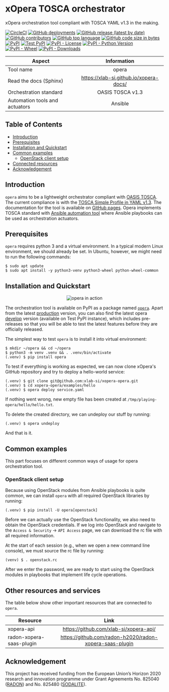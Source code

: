 # xOpera TOSCA orchestrator
xOpera orchestration tool compliant with TOSCA YAML v1.3 in the making.

[![CircleCI](https://img.shields.io/circleci/build/github/xlab-si/xopera-opera?label=circleci)](https://app.circleci.com/pipelines/github/xlab-si/xopera-opera)
[![GitHub deployments](https://img.shields.io/github/deployments/xlab-si/xopera-opera/github-pages?label=documentation)](https://xlab-si.github.io/xopera-opera/)
[![GitHub release (latest by date)](https://img.shields.io/github/v/release/xlab-si/xopera-opera)](https://github.com/xlab-si/xopera-opera/releases)
[![GitHub contributors](https://img.shields.io/github/contributors/xlab-si/xopera-opera)](https://github.com/xlab-si/xopera-opera/graphs/contributors)
[![GitHub top language](https://img.shields.io/github/languages/top/xlab-si/xopera-opera)](https://github.com/xlab-si/xopera-opera)
[![GitHub code size in bytes](https://img.shields.io/github/languages/code-size/xlab-si/xopera-opera)](https://github.com/xlab-si/xopera-opera)
[![PyPI](https://img.shields.io/pypi/v/opera)](https://pypi.org/project/opera/)
[![Test PyPI](https://img.shields.io/badge/test%20pypi-dev%20version-blueviolet)](https://test.pypi.org/project/opera/)
[![PyPI - License](https://img.shields.io/pypi/l/opera)](https://github.com/xlab-si/xopera-opera/blob/master/LICENSE)
[![PyPI - Python Version](https://img.shields.io/pypi/pyversions/opera)](https://pypi.org/project/opera/)
[![PyPI - Wheel](https://img.shields.io/pypi/wheel/opera)](https://pypi.org/project/opera/)
[![PyPI - Downloads](https://img.shields.io/pypi/dm/opera)](https://pypi.org/project/opera/)

| Aspect                         | Information                            |
| ------------------------------ |:--------------------------------------:|
| Tool name                      | opera                                  |
| Read the docs (Sphinx)         | https://xlab-si.github.io/xopera-docs/ |
| Orchestration standard         | OASIS TOSCA v1.3                       |
| Automation tools and actuators | Ansible                                |

## Table of Contents
  - [Introduction](#introduction)
  - [Prerequisites](#prerequisites)
  - [Installation and Quickstart](#installation-and-quickstart)
  - [Common examples](#common-examples)
    - [OpenStack client setup](#openstack-client-setup)
  - [Connected resources](#other-resources-and-services)
  - [Acknowledgement](#acknowledgement)

## Introduction
`opera` aims to be a lightweight orchestrator compliant with 
[OASIS TOSCA](https://www.oasis-open.org/committees/tc_home.php?wg_abbrev=tosca).
The current compliance is with the 
[TOSCA Simple Profile in YAML v1.3](https://docs.oasis-open.org/tosca/TOSCA-Simple-Profile-YAML/v1.3/TOSCA-Simple-Profile-YAML-v1.3.html).
The documentation for the tool is available on [GitHub pages](https://xlab-si.github.io/xopera-docs/).
Opera implements TOSCA standard with [Ansible automation tool](https://www.ansible.com/) 
where Ansible playbooks can be used as orchestration actuators.

## Prerequisites
`opera` requires python 3 and a virtual environment. In a typical modern
Linux environment, we should already be set. In Ubuntu, however, we
might need to run the following commands:

    $ sudo apt update
    $ sudo apt install -y python3-venv python3-wheel python-wheel-common

## Installation and Quickstart
<p align="center">
  <img src="https://raw.githubusercontent.com/xlab-si/xopera-opera/master/docs/images/opera_cli.svg?sanitize=true" alt="opera in action">
</p>

The orchestration tool is available on PyPI as a package named [`opera`](https://pypi.org/project/opera/).
Apart from the latest [production](https://pypi.org/project/opera/#history) 
version, you can also find the latest opera [develop](https://test.pypi.org/project/opera/#history) 
version (available on Test PyPI instance), which includes pre-releases so that 
you will be able to test the latest features before they are officially released.

The simplest way to test `opera` is to install it into virtual
environment:

    $ mkdir ~/opera && cd ~/opera
    $ python3 -m venv .venv && . .venv/bin/activate
    (.venv) $ pip install opera

To test if everything is working as expected, we can now clone xOpera's
GitHub repository and try to deploy a hello-world service:

    (.venv) $ git clone git@github.com:xlab-si/xopera-opera.git
    (.venv) $ cd xopera-opera/examples/hello
    (.venv) $ opera deploy service.yaml

If nothing went wrong, new empty file has been created at
`/tmp/playing-opera/hello/hello.txt`.

To delete the created directory, we can undeploy our stuff by running:

    (.venv) $ opera undeploy

And that is it.

## Common examples
This part focuses on different common ways of usage for opera orchestration tool. 

### OpenStack client setup
Because using OpenStack modules from Ansible playbooks is quite common,
we can install `opera` with all required OpenStack libraries by running:

    (.venv) $ pip install -U opera[openstack]

Before we can actually use the OpenStack functionality, we also need to
obtain the OpenStack credentials. If we log into OpenStack and navigate
to the `Access & Security` -\> `API Access` page, we can download the rc
file with all required information.

At the start of each session (e.g., when we open a new command line
console), we must source the rc file by running:

    (venv) $ . openstack.rc

After we enter the password, we are ready to start using the OpenStack
modules in playbooks that implement life cycle operations.

## Other resources and services
The table below show other important resources that are connected to `opera`.

| Resource                 | Link                                                    |
| ------------------------ |:-------------------------------------------------------:|
| xopera-api               | https://github.com/xlab-si/xopera-api/                  |
| radon-xopera-saas-plugin | https://github.com/radon-h2020/radon-xopera-saas-plugin |

## Acknowledgement
This project has received funding from the European Union’s Horizon 2020
research and innovation programme under Grant Agreements No. 825040 
([RADON](http://radon-h2020.eu/)) and No. 825480 ([SODALITE](http://www.sodalite.eu/)).
